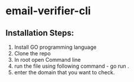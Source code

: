 # email-verifier-cli
## Installation Steps:
1. Install GO programming language
2. Clone the repo
3. In root open Command line
4. run the file using following command - go run .
5. enter the domain that you want to check.
